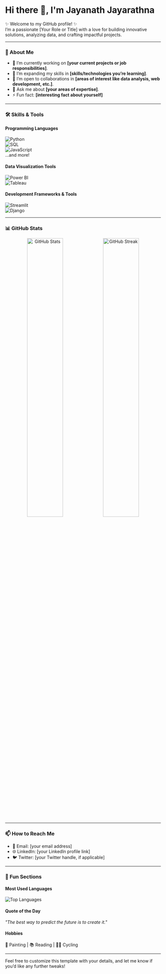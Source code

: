 # Hi there 👋, I'm Jayanath Jayarathna  

✨ Welcome to my GitHub profile! ✨  
I’m a passionate [Your Role or Title] with a love for building innovative solutions, analyzing data, and crafting impactful projects.  

---

### 🚀 About Me  
- 🔭 I’m currently working on **[your current projects or job responsibilities]**.  
- 🌱 I’m expanding my skills in **[skills/technologies you’re learning]**.  
- 🤝 I’m open to collaborations in **[areas of interest like data analysis, web development, etc.]**.  
- 💬 Ask me about **[your areas of expertise]**.  
- ⚡ Fun fact: **[interesting fact about yourself]**  

---

### 🛠️ Skills & Tools  
#### **Programming Languages**  
![Python](https://img.shields.io/badge/Python-3670A0?style=for-the-badge&logo=python&logoColor=ffdd54)  
![SQL](https://img.shields.io/badge/SQL-000000?style=for-the-badge&logo=postgresql&logoColor=white)  
![JavaScript](https://img.shields.io/badge/JavaScript-F7DF1E?style=for-the-badge&logo=javascript&logoColor=black)  
...and more!  

#### **Data Visualization Tools**  
![Power BI](https://img.shields.io/badge/Power%20BI-F2C811?style=for-the-badge&logo=powerbi&logoColor=black)  
![Tableau](https://img.shields.io/badge/Tableau-E97627?style=for-the-badge&logo=tableau&logoColor=white)  

#### **Development Frameworks & Tools**  
![Streamlit](https://img.shields.io/badge/Streamlit-FF4B4B?style=for-the-badge&logo=streamlit&logoColor=white)  
![Django](https://img.shields.io/badge/Django-092E20?style=for-the-badge&logo=django&logoColor=white)  

---

### 📊 GitHub Stats  
<div align="center">
  <img src="https://github-readme-stats.vercel.app/api?username=Rangikaj80&show_icons=true&theme=radical" alt="GitHub Stats" width="48%" />
  <img src="https://github-readme-streak-stats.herokuapp.com/?user=Rangikaj80&theme=radical" alt="GitHub Streak" width="48%" />
</div>  

---

### 📫 How to Reach Me  
- 📧 Email: [your email address]  
- 🌐 LinkedIn: [your LinkedIn profile link]  
- 🐦 Twitter: [your Twitter handle, if applicable]  

---

### 🌟 Fun Sections  
#### **Most Used Languages**  
![Top Languages](https://github-readme-stats.vercel.app/api/top-langs/?username=Rangikaj80&layout=compact&theme=radical)  

#### **Quote of the Day**  
_"The best way to predict the future is to create it."_  

#### **Hobbies**  
🎨 Painting | 📚 Reading | 🚴‍♂️ Cycling  

---

Feel free to customize this template with your details, and let me know if you’d like any further tweaks!
